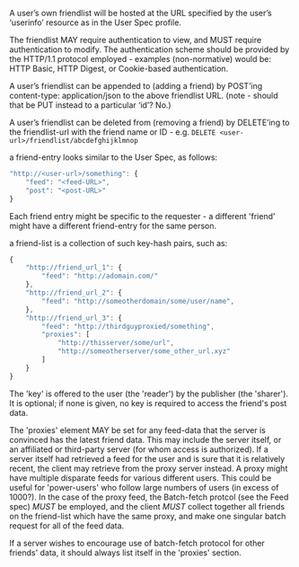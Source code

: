 A user’s own friendlist will be hosted at the URL specified by the user’s ‘userinfo’ resource as in the User Spec profile.

The friendlist MAY require authentication to view, and MUST require authentication to modify. The authentication scheme should be provided by the HTTP/1.1 protocol employed - examples (non-normative) would be: HTTP Basic, HTTP Digest, or Cookie-based authentication.

A user’s friendlist can be appended to (adding a friend) by POST’ing content-type: application/json to the above friendlist URL. (note - should that be PUT instead to a particular ‘id’? No.)

A user’s friendlist can be deleted from (removing a friend) by DELETE’ing to the friendlist-url with the friend name or ID - e.g.
```DELETE <user-url>/friendlist/abcdefghijklmnop```

a friend-entry looks similar to the User Spec, as follows:

```js
"http://<user-url>/something": {
	"feed": "<feed-URL>",
	"post": "<post-URL>"
}
```

Each friend entry might be specific to the requester - a different 'friend' might have a different friend-entry for the same person.

a friend-list is a collection of such key-hash pairs, such as:
```js
{
	"http://friend_url_1": {
		"feed": "http://adomain.com/"
	},
	"http://friend_url_2": {
		"feed": "http://someotherdomain/some/user/name",
	},
	"http://friend_url_3": {
		"feed": "http://thirdguyproxied/something",
		"proxies": [
			"http://thisserver/some/url",
			"http://someotherserver/some_other_url.xyz"
		]
	}
}
```

The 'key' is offered to the user (the 'reader') by the publisher (the 'sharer'). It is optional; if none is given, no key is required to access the friend's post data.

The 'proxies' element MAY be set for any feed-data that the server is convinced has the latest friend data. This may include the server itself, or an affiliated or third-party server (for whom access is authorized). If a server itself had retrieved a feed for the user and is sure that it is relatively recent, the client may retrieve from the proxy server instead. A proxy might have multiple disparate feeds for various different users. This could be useful for 'power-users' who follow large numbers of users (in excess of 1000?). In the case of the proxy feed, the Batch-fetch protcol (see the Feed spec) *MUST* be employed, and the client *MUST* collect together all friends on the friend-list which have the same proxy, and make one singular batch request for all of the feed data.

If a server wishes to encourage use of batch-fetch protocol for other friends' data, it should always list itself in the 'proxies' section.

